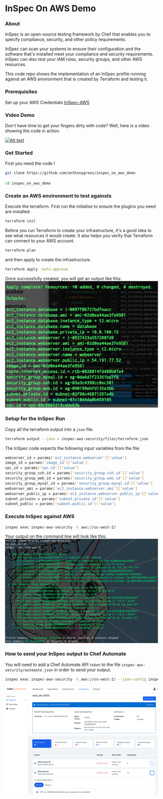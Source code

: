 # InSpec On AWS Demo

### About
InSpec is an open-source testing framework by Chef that enables you to specify compliance, security, and other policy requirements.

InSpec can scan your systems to ensure their configuration and the software that's installed meet your compliance and security requirements. InSpec can also test your IAM roles, security groups, and other AWS resources.

This code repo shows the implementation of an InSpec profile running against an AWS environment that is created by Terraform and testing it.

### Prerequisites
Set up your AWS Credentials [InSpec-AWS](https://github.com/inspec/inspec-aws#prerequisites)

### Video Demo
Don't have time to get your fingers dirty with code? Well, here is a video showing the code in action.

[![Alt text](https://img.youtube.com/vi/aktcFsH1gro/0.jpg)](https://youtu.be/aktcFsH1gro)

### Get Started
First you need the code !
```bash
git clone https://github.com/anthonygrees/inspec_on_aws_demo

cd inspec_on_aws_demo
```

### Create an AWS environment to test againsts
Execute the terraform. First run the initialise to ensure the plugins you need are installed:

```bash
terraform init
```
Before you run Terraform to create your infrastructure, it's a good idea to see what resources it would create. It also helps you verify that Terraform can connect to your AWS account.

```bash
terraform plan
```

and then apply to create the infrastructure.

```bash
terraform apply -auto-approve
```

Once successfully created, you will get an output like this:
![TerraformOutput](/images/terraform_output.png)

### Setup for the InSpec Run

Copy all the terraform output into a `json` file.
```bash
terraform output --json > inspec-aws-security/files/terraform.json
```

The InSpec code expects the following input variables from the file:
```bash
webserver_id = params['ec2_instance.webserver']['value']
image_id = params['image_id']['value']
vpc_id = params['vpc.id']['value']
security_group_ssh_id = params['security_group.ssh.id']['value']
security_group_web_id = params['security_group.web.id']['value']
security_group_mysql_id = params['security_group.mysql.id']['value']
webserver_ami = params['ec2_instance.webserver.ami']['value']
webserver_public_ip = params['ec2_instance.webserver.public_ip']['value']
subnet_private = params['subnet.private.id']['value']
subnet_public = params['subnet.public.id']['value']
```

### Execute InSpec against AWS

```bash
inspec exec inspec-aws-security -t aws://us-west-2/
```

Your output on the command line will look like this:
![InSpecOutput](/images/inspec_output.png)

### How to send your InSpec output to Chef Automate
You will need to add a Chef Automate API `token` to the file `inspec-aws-security/automate.json` in order to send your output.

```bash
inspec exec inspec-aws-security -t aws://us-west-2/ --json-config inspec-aws-security/automate.json 
```

![AutomateOutput](/images/automate_output.png)
